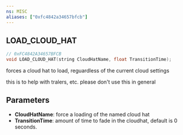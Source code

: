 ```yaml
---
ns: MISC
aliases: ["0xfc4842a34657bfcb"]
---
```

## LOAD_CLOUD_HAT

```c
// 0xFC4842A34657BFCB
void LOAD_CLOUD_HAT(string CloudHatName, float TransitionTime);
```

forces a cloud hat to load, reguardless of the current cloud settings

this is to help with tralers, etc. please don't use this in general


## Parameters
* **CloudHatName**: force a loading of the named cloud hat
* **TransitionTime**: amount of time to fade in the cloudhat, default is 0 seconds.
